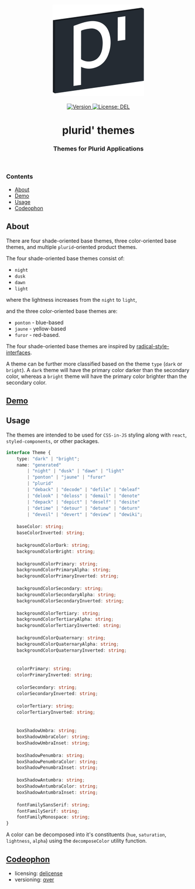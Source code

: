 <p align="center">
    <img src="https://raw.githubusercontent.com/plurid/plurid/master/about/identity/plurid-p-logo.png" height="250px">
    <br />
    <br />
    <a target="_blank" href="https://www.npmjs.com/package/@plurid/plurid-themes">
        <img src="https://img.shields.io/npm/v/@plurid/plurid-themes.svg?logo=npm&colorB=1380C3&style=for-the-badge" alt="Version">
    </a>
    <a target="_blank" href="https://github.com/plurid/plurid-themes/blob/master/LICENSE">
        <img src="https://img.shields.io/badge/license-DEL-blue.svg?colorB=1380C3&style=for-the-badge" alt="License: DEL">
    </a>
</p>



<h1 align="center">
    plurid' themes
</h1>


<h3 align="center">
    Themes for Plurid Applications
</h3>



<br />



### Contents

+ [About](#about)
+ [Demo](#demo)
+ [Usage](#usage)
+ [Codeophon](#codeophon)



## About

There are four shade-oriented base themes, three color-oriented base themes, and multiple `plurid`-oriented product themes.

The four shade-oriented base themes consist of:

+ `night`
+ `dusk`
+ `dawn`
+ `light`

where the lightness increases from the `night` to `light`,

and the three color-oriented base themes are:

+ `ponton` - blue-based
+ `jaune` - yellow-based
+ `furor` - red-based.

The four shade-oriented base themes are inspired by [radical-style-interfaces](https://github.com/plurid/radical-style-interfaces).

A theme can be further more classified based on the theme `type` (`dark` or `bright`). A `dark` theme will have the primary color darker than the secondary color, whereas a `bright` theme will have the primary color brighter than the secondary color.



## [Demo](https://meta.plurid.com/themes)



## Usage

The themes are intended to be used for `CSS-in-JS` styling along with `react`, `styled-components`, or other packages.

``` typescript
interface Theme {
    type: "dark" | "bright";
    name: "generated"
        | "night" | "dusk" | "dawn" | "light"
        | "ponton" | "jaune" | "furor"
        | "plurid"
        | "deback" | "decode" | "defile" | "deleaf"
        | "delook" | "deloss" | "demail" | "denote"
        | "depack" | "depict" | "deself" | "desite"
        | "detime" | "detour" | "detune" | "deturn"
        | "deveil" | "devert" | "deview" | "dewiki";

    baseColor: string;
    baseColorInverted: string;

    backgroundColorDark: string;
    backgroundColorBright: string;

    backgroundColorPrimary: string;
    backgroundColorPrimaryAlpha: string;
    backgroundColorPrimaryInverted: string;

    backgroundColorSecondary: string;
    backgroundColorSecondaryAlpha: string;
    backgroundColorSecondaryInverted: string;

    backgroundColorTertiary: string;
    backgroundColorTertiaryAlpha: string;
    backgroundColorTertiaryInverted: string;

    backgroundColorQuaternary: string;
    backgroundColorQuaternaryAlpha: string;
    backgroundColorQuaternaryInverted: string;


    colorPrimary: string;
    colorPrimaryInverted: string;

    colorSecondary: string;
    colorSecondaryInverted: string;

    colorTertiary: string;
    colorTertiaryInverted: string;


    boxShadowUmbra: string;
    boxShadowUmbraColor: string;
    boxShadowUmbraInset: string;

    boxShadowPenumbra: string;
    boxShadowPenumbraColor: string;
    boxShadowPenumbraInset: string;

    boxShadowAntumbra: string;
    boxShadowAntumbraColor: string;
    boxShadowAntumbraInset: string;

    fontFamilySansSerif: string;
    fontFamilySerif: string;
    fontFamilyMonospace: string;
}
```

A color can be decomposed into it's constituents (`hue`, `saturation`, `lightness`, `alpha`) using the `decomposeColor` utility function.



## [Codeophon](https://github.com/ly3xqhl8g9/codeophon)

+ licensing: [delicense](https://github.com/ly3xqhl8g9/delicense)
+ versioning: [αver](https://github.com/ly3xqhl8g9/alpha-versioning)

